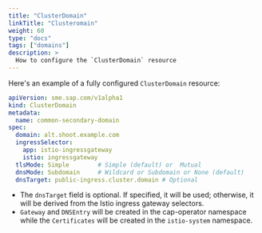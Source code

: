 ```yaml
---
title: "ClusterDomain"
linkTitle: "Clusteromain"
weight: 60
type: "docs"
tags: ["domains"]
description: >
  How to configure the `ClusterDomain` resource
---
```


Here's an example of a fully configured `ClusterDomain` resource:

```yaml
apiVersion: sme.sap.com/v1alpha1
kind: ClusterDomain
metadata:
  name: common-secondary-domain
spec:
  domain: alt.shoot.example.com
  ingressSelector:
    app: istio-ingressgateway
    istio: ingressgateway
  tlsMode: Simple        # Simple (default) or  Mutual
  dnsMode: Subdomain     # Wildcard or Subdomain or None (default)
  dnsTarget: public-ingress.cluster.domain # Optional
```

- The `dnsTarget` field is optional. If specified, it will be used; otherwise, it will be derived from the Istio ingress gateway selectors.
- `Gateway` and `DNSEntry` will be created in the cap-operator namespace while the `Certificates` will be created in the `istio-system` namespace.
